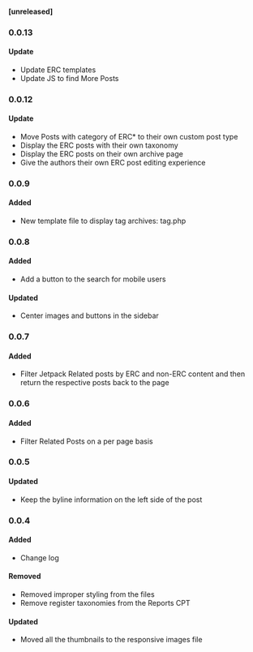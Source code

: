 #### [unreleased]

### 0.0.13
#### Update
* Update ERC templates
* Update JS to find More Posts


### 0.0.12
#### Update
* Move Posts with category of ERC* to their own custom post type
* Display the ERC posts with their own taxonomy
* Display the ERC posts on their own archive page
* Give the authors their own ERC post editing experience

### 0.0.9
#### Added
* New template file to display tag archives: tag.php

### 0.0.8
#### Added
* Add a button to the search for mobile users

#### Updated
* Center images and buttons in the sidebar

### 0.0.7
#### Added
* Filter Jetpack Related posts by ERC and non-ERC content and then return the respective posts back to the page

### 0.0.6
#### Added
* Filter Related Posts on a per page basis

### 0.0.5
#### Updated
* Keep the byline information on the left side of the post

### 0.0.4
#### Added
* Change log
#### Removed
* Removed improper styling from the files
* Remove register taxonomies from the Reports CPT
#### Updated
* Moved all the thumbnails to the responsive images file